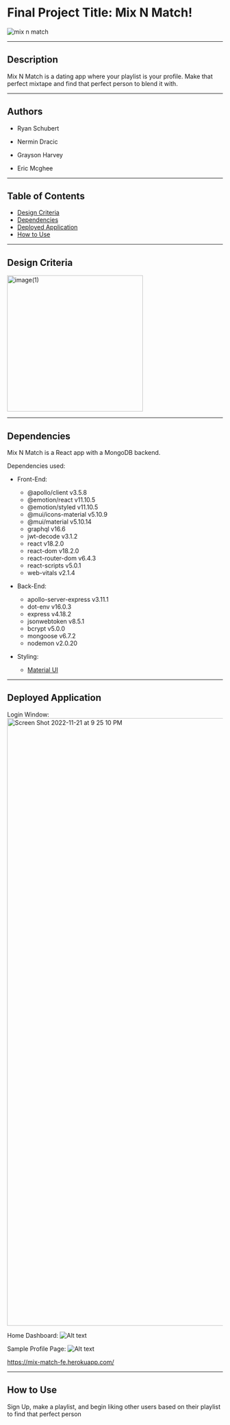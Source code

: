 # Final Project Title: Mix N Match!

![mix n match](../../../../../../../C:/Users/Sen/bootcamp/homework/Project-03/mix-match/src/assets/Logo.svg)

---
## Description

Mix N Match is a dating app where your playlist is your profile. Make that perfect mixtape and find that perfect person to blend it with.

---

## Authors

- Ryan Schubert

- Nermin Dracic

- Grayson Harvey

- Eric Mcghee

---

## Table of Contents

* [Design Criteria](#Design)
* [Dependencies](#Dependencies)
* [Deployed Application](#Deployed_Application)
* [How to Use](#How_to_Use)

---

## Design Criteria


<img width="317" alt="image(1)" src="https://user-images.githubusercontent.com/31641912/203219841-cf3a5de5-1307-4bda-b9fc-8b0587597486.png">

---

## Dependencies

Mix N Match is a React app with a MongoDB backend.

Dependencies used:


- Front-End:
        
    - @apollo/client v3.5.8
    - @emotion/react v11.10.5
    - @emotion/styled v11.10.5
    - @mui/icons-material v5.10.9
    - @mui/material v5.10.14
    - graphql v16.6
    - jwt-decode v3.1.2
    - react v18.2.0
    - react-dom v18.2.0
    - react-router-dom v6.4.3
    - react-scripts v5.0.1
    - web-vitals v2.1.4

- Back-End:

    - apollo-server-express v3.11.1
    - dot-env v16.0.3
    - express v4.18.2
    - jsonwebtoken v8.5.1
    - bcrypt v5.0.0
    - mongoose v6.7.2
    - nodemon v2.0.20


- Styling: 
    - [Material UI](https://mui.com/)

---

## Deployed Application

Login Window:
<img width="1415" alt="Screen Shot 2022-11-21 at 9 25 10 PM" src="https://user-images.githubusercontent.com/31641912/203219011-53dd185c-be4e-4ab2-8b2f-b7c00682b7e8.png">

Home Dashboard:
![Alt text](../../../../../../../C:/Users/Sen/bootcamp/homework/Project-03/mix-match/src/assets/Mix%20n%20Match%20-%20Dashboard.JPG)

Sample Profile Page:
![Alt text](../../../../../../../C:/Users/Sen/bootcamp/homework/Project-03/mix-match/src/assets/Mix-n-Match%20Profile.JPG)

https://mix-match-fe.herokuapp.com/


---

## How to Use

Sign Up, make a playlist, and begin liking other users based on their playlist to find that perfect person

